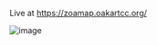 Live at https://zoamap.oakartcc.org/

![image](https://github.com/user-attachments/assets/bec5d1d6-8656-415b-9ebf-de206a7a1f02)

